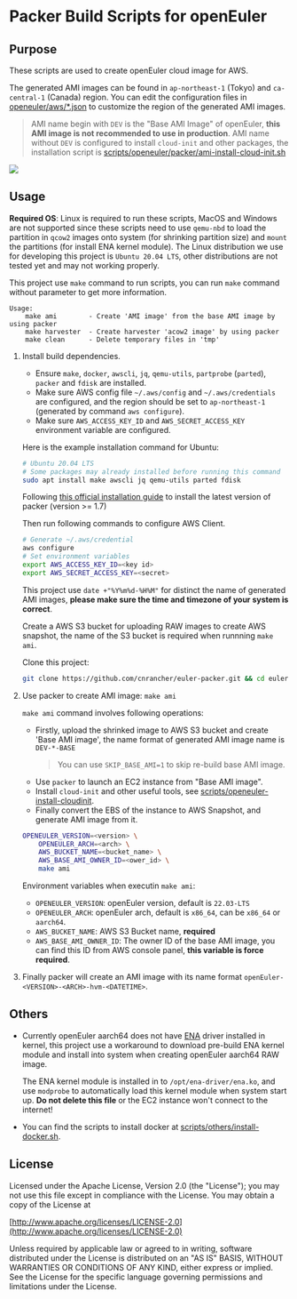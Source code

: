 # Packer Build Scripts for openEuler

## Purpose

These scripts are used to create openEuler cloud image for AWS.

The generated AMI images can be found in `ap-northeast-1` (Tokyo) and `ca-central-1` (Canada) region.
You can edit the configuration files in [openeuler/aws/*.json](openeuler/aws/) to customize the region of the generated AMI images.

> AMI name begin with `DEV` is the "Base AMI Image" of openEuler, **this AMI image is not recommended to use in production**.
> AMI name without `DEV` is configured to install `cloud-init` and other packages, the installation script is [scripts/openeuler/packer/ami-install-cloud-init.sh](scripts/openeuler/packer/ami-install-cloud-init.sh)

![](images/generated-ami.png)

## Usage

**Required OS**: Linux is required to run these scripts, MacOS and Windows are not supported since these scripts need to use `qemu-nbd` to load the partition in `qcow2` images onto system (for shrinking partition size) and `mount` the partitions (for install ENA kernel module).
The Linux distribution we use for developing this project is `Ubuntu 20.04 LTS`, other distributions are not tested yet and may not working properly.

This project use `make` command to run scripts, you can run `make` command without parameter to get more information.

```text
Usage:
    make ami        - Create 'AMI image' from the base AMI image by using packer
    make harvester  - Create harvester 'acow2 image' by using packer
    make clean      - Delete temporary files in 'tmp'
```

1. Install build dependencies.

    - Ensure `make`, `docker`, `awscli`, `jq`, `qemu-utils`, `partprobe` (`parted`), `packer` and `fdisk` are installed.
    - Make sure AWS config file `~/.aws/config` and `~/.aws/credentials` are configured, and the region should be set to `ap-northeast-1` (generated by command `aws configure`).
    - Make sure `AWS_ACCESS_KEY_ID` and `AWS_SECRET_ACCESS_KEY` environment variable are configured.

    Here is the example installation command for Ubuntu:

    ```sh
    # Ubuntu 20.04 LTS
    # Some packages may already installed before running this command
    sudo apt install make awscli jq qemu-utils parted fdisk
    ```

    <!-- Follow the [official installation guide](https://docs.docker.com/engine/install/ubuntu/) to install Docker. -->

    Following [this official installation guide](https://developer.hashicorp.com/packer/tutorials/docker-get-started/get-started-install-cli#installing-packer) to install the latest version of packer (version >= 1.7)

    Then run following commands to configure AWS Client.

    ```sh
    # Generate ~/.aws/credential
    aws configure
    # Set environment variables
    export AWS_ACCESS_KEY_ID=<key id>
    export AWS_SECRET_ACCESS_KEY=<secret>
    ```

    This project use `date +"%Y%m%d-%H%M"` for distinct the name of generated AMI images, **please make sure the time and timezone of your system is correct**.

    Create a AWS S3 bucket for uploading RAW images to create AWS snapshot, the name of the S3 bucket is required when runnning `make ami`.

    Clone this project:

    ```sh
    git clone https://github.com/cnrancher/euler-packer.git && cd euler-packer
    ```

2. Use packer to create AMI image: `make ami`

    `make ami` command involves following operations:

    - Firstly, upload the shrinked image to AWS S3 bucket and create 'Base AMI image', the name format of generated AMI image name is `DEV-*-BASE`
        > You can use `SKIP_BASE_AMI=1` to skip re-build base AMI image.
    - Use `packer` to launch an EC2 instance from "Base AMI image".
    - Install `cloud-init` and other useful tools, see [scripts/openeuler-install-cloudinit](scripts/openeuler-install-cloudinit).
    - Finally convert the EBS of the instance to AWS Snapshot, and generate AMI image from it.

    ``` sh
    OPENEULER_VERSION=<version> \
        OPENEULER_ARCH=<arch> \
        AWS_BUCKET_NAME=<bucket_name> \
        AWS_BASE_AMI_OWNER_ID=<ower_id> \
        make ami
    ```

    Environment variables when executin `make ami`:

      - `OPENEULER_VERSION`: openEuler version, default is `22.03-LTS`
      - `OPENEULER_ARCH`: openEuler arch, default is `x86_64`, can be `x86_64` or `aarch64`.
      - `AWS_BUCKET_NAME`: AWS S3 Bucket name, **required**
      <!-- - `AWS_BASE_AMI`: base AMI ID, required if not executed `make base-ami`
        This script can load base AMI ID from the output of command `make base-ami`, **so this parameter is not force required if you run `make base-ami` before `make ami`**. -->
      - `AWS_BASE_AMI_OWNER_ID`: The owner ID of the base AMI image, you can find this ID from AWS console panel, **this variable is force required**.

3. Finally packer will create an AMI image with its name format `openEuler-<VERSION>-<ARCH>-hvm-<DATETIME>`.

## Others

<!-- - If `make base-image` failed when trying to download/uncompress `qcow.xz` archive file, run `make clean` before re-run `make base-image`.

- If `make base-image` failed when resizing partition size, and `/dev/nbd0` is loaded on your system, run following command before re-run `make base-image`:

    ``` sh
    sudo qemu-nbd -d /dev/nbd0
    ```

- `make base-image` may fail when shirinking partition size, with error message `run 'e2fsck -f /dev/nbd0p2' first` or device is busy etc... Run following command and try to re-run `make base-image` again.

    ```sh
    # If the error message is about 'e2fsck', run:
    sudo e2fsck -f /dev/nbd0p2

    # If the error message is about 'device busy', run:
    sudo partprobe /dev/nbd0
    ```
-->

- Currently openEuler aarch64 does not have [ENA](https://github.com/amzn/amzn-drivers/tree/master/kernel/linux/ena) driver installed in kernel, this project use a workaround to download pre-build ENA kernel module and install into system when creating openEuler aarch64 RAW image.

    The ENA kernel module is installed in to `/opt/ena-driver/ena.ko`, and use `modprobe` to automatically load this kernel module when system start up. **Do not delete this file** or the EC2 instance won't connect to the internet!

- You can find the scripts to install docker at [scripts/others/install-docker.sh](scripts/others/install-docker.sh).

## License

Licensed under the Apache License, Version 2.0 (the "License");
you may not use this file except in compliance with the License.
You may obtain a copy of the License at

[http://www.apache.org/licenses/LICENSE-2.0](http://www.apache.org/licenses/LICENSE-2.0)

Unless required by applicable law or agreed to in writing, software
distributed under the License is distributed on an "AS IS" BASIS,
WITHOUT WARRANTIES OR CONDITIONS OF ANY KIND, either express or implied.
See the License for the specific language governing permissions and
limitations under the License.
